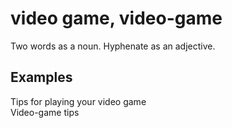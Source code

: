 # video game, video-game

Two words as a noun. Hyphenate as an adjective.

## Examples

Tips for playing your video game   
Video-game tips
